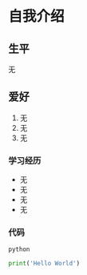 # 自我介绍
## 生平
无
## 爱好
1. 无
2. 无
3. 无

### 学习经历
* 无
* 无
* 无
* 无

### 代码
`python`
```python
print('Hello World')
```
